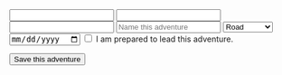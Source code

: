 <input type="text" name="XXX">
<input type="email" name="email">
<input type="password" name="password">
<input type="text" name="adv-name" placeholder="Name this adventure">

<select name="bike">
        <option value="road">Road</option>
        <option value="mountain">Mountain</option>
        <option value="cyclocross">Cyclocross</option>
      </select>

<input type="date" name="date">

<input type="checkbox" name="cb-agree" value="agree"> 
      I am prepared to lead this adventure.

<button type="submit">Save this adventure</button>